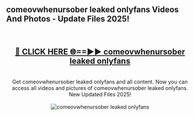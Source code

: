 <h2>comeovwhenursober leaked onlyfans Videos And Photos - Update Files 2025!</h2>
<br>
<div align="center">
<h2><a href="https://linkcuts.com/hfmhzwbr" rel="nofollow">🔴 CLICK HERE 🌐==►► comeovwhenursober leaked onlyfans</a></h2>
<br>
Get comeovwhenursober leaked onlyfans and all content. Now you can access all videos and pictures of comeovwhenursober leaked onlyfans. New Updated Files 2025!
<br>
<br>
<a href="https://linkcuts.com/hfmhzwbr" rel="nofollow" data-target="animated-image.originalLink"><img src="https://i.ibb.co.com/WyWwxjT/player-gif2.gif" alt="comeovwhenursober leaked onlyfans" style="max-width: 100%; display: inline-block;" data-target="animated-image.originalImage"></a>
</div>
<br>